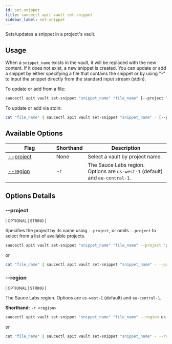 ```yaml
---
id: set-snippet
title: saucectl apit vault set-snippet
sidebar_label: set-snippet
---
```


Sets/updates a snippet in a project's vault.

## Usage

When a `snippet_name` exists in the vault, it will be replaced with the new content. If it does not exist, a new snippet is created. You can update or add a snippet by either specifying a file that contains the snippet or by using "-" to input the snippet directly from the standard input stream (stdin).

To update or add from a file:

```bash
saucectl apit vault set-snippet "snippet_name" "file_name" [--project "project_name"] [flags]
```

To update or add via stdin:

```bash
cat "file_name" | saucectl apit vault set-snippet "snippet_name" - [--project "project_name"] [flags]
```


## Available Options

<table id="table-cli">
  <thead>
    <tr>
      <th width="30%">Flag</th>
      <th width="10%">Shorthand</th>
      <th>Description</th>
    </tr>
  </thead>
  <tbody>
    <tr>
      <td><span className="t-cli"><a href="#--project">--project</a></span></td>
      <td><span className="t-cli">None</span></td>
      <td>Select a vault by project name.</td>
    </tr>
    <tr>
      <td><span className="t-cli"><a href="#--region">--region</a></span></td>
      <td><span className="t-cli">-r</span></td>
      <td>The Sauce Labs region. Options are <code>us-west-1</code> (default) and <code>eu-central-1</code>.</td>
    </tr>
  </tbody>
</table>

## Options Details

### <span className="cli">--project</span>

<div className="cli-desc">
<p><small>| OPTIONAL | STRING |</small></p>

Specifies the project by its name using `--project`, or omits `--project` to select from a list of available projects.

```bash
saucectl apit vault set-snippet "snippet_name" "file_name" --project "project_name"
```

or

```bash
cat "file_name" | saucectl apit vault set-snippet "snippet_name" - --project "project_name"
```

</div>

### <span className="cli">--region</span>

<div className="cli-desc">
<p><small>| OPTIONAL | STRING |</small></p>

The Sauce Labs region. Options are `us-west-1` (default) and `eu-central-1`.

**Shorthand:** `-r <region>`

```bash
saucectl apit vault set-snippet "snippet_name" "file_name" --region us-west-1
```

or

```bash
cat "file_name" | saucectl apit vault set-snippet "snippet_name" - --region us-west-1
```

</div>
